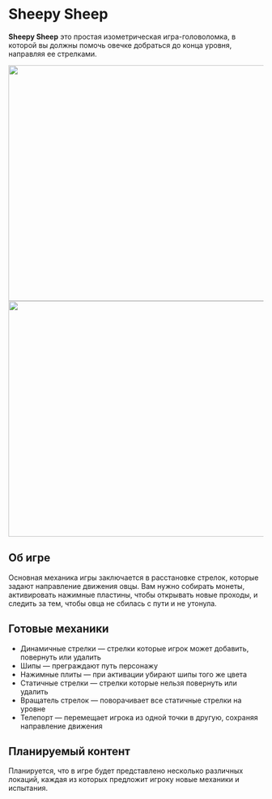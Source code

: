 # Sheepy Sheep

**Sheepy Sheep** это простая изометрическая игра-головоломка, в которой вы должны помочь овечке добраться до конца уровня, направляя ее стрелками.

<img src="https://github.com/xMrFinlandx/SheepySheep/blob/main/Assets/Meta/SheepyAnim.gif" width="830" height="465">
<img src="https://github.com/xMrFinlandx/SheepySheep/blob/main/Assets/Meta/SheepyDemo.gif" width="830" height="465">

## Об игре

Основная механика игры заключается в расстановке стрелок, которые задают направление движения овцы. Вам нужно собирать монеты, активировать нажимные пластины, чтобы открывать новые проходы, и следить за тем, чтобы овца не сбилась с пути и не утонула.

## Готовые механики

- Динамичные стрелки — стрелки которые игрок может добавить, повернуть или удалить
- Шипы — преграждают путь персонажу
- Нажимные плиты — при активации убирают шипы того же цвета
- Статичные стрелки — стрелки которые нельзя повернуть или удалить
- Вращатель стрелок — поворачивает все статичные стрелки на уровне
- Телепорт — перемещает игрока из одной точки в другую, сохраняя направление движения

## Планируемый контент

Планируется, что в игре будет представлено несколько различных локаций, каждая из которых предложит игроку новые механики и испытания.

